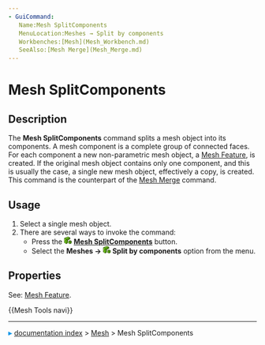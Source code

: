 ```yaml
---
- GuiCommand:
   Name:Mesh SplitComponents
   MenuLocation:Meshes → Split by components
   Workbenches:[Mesh](Mesh_Workbench.md)
   SeeAlso:[Mesh Merge](Mesh_Merge.md)
---
```


# Mesh SplitComponents

## Description

The **Mesh SplitComponents** command splits a mesh object into its components. A mesh component is a complete group of connected faces. For each component a new non-parametric mesh object, a [Mesh Feature](Mesh_Feature.md), is created. If the original mesh object contains only one component, and this is usually the case, a single new mesh object, effectively a copy, is created. This command is the counterpart of the [Mesh Merge](Mesh_Merge.md) command.

## Usage

1.  Select a single mesh object.
2.  There are several ways to invoke the command:
    -   Press the **<img src="images/Mesh_SplitComponents.svg" width=16px> [Mesh SplitComponents](Mesh_SplitComponents.md)** button.
    -   Select the **Meshes → <img src="images/Mesh_SplitComponents.svg" width=16px> Split by components** option from the menu.

## Properties

See: [Mesh Feature](Mesh_Feature.md).




 {{Mesh Tools navi}}



---
![](images/Right_arrow.png) [documentation index](../README.md) > [Mesh](Mesh_Workbench.md) > Mesh SplitComponents
